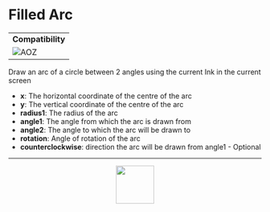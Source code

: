 # Filled Arc
<table><tr><td colspan="2"><b>Compatibility</b></td></tr><tr><td><img src="https://drive.google.com/uc?export=view&id=1NbXQFq8_hw18wZSmQiAaH8PEkx0iN0ue" valign="center" all="AOZ" title="AOZ" /></td></tr></table>

Draw an arc of a circle between 2 angles using the current Ink in the current screen
- **x**: The horizontal coordinate of the centre of the arc
- **y**: The vertical coordinate of the centre of the arc
- **radius1**: The radius of the arc
- **angle1**: The angle from which the arc is drawn from
- **angle2**: The angle to which the arc will be drawn to
- **rotation**: Angle of rotation of the arc
- **counterclockwise**: direction the arc will be drawn from angle1 - Optional
---
<p align="center"><img valign="middle" width="76px" src="https://drive.google.com/uc?export=view&id=1c2KO0LJpvMS9X9CAGV6dOfciR7OWhdKA" /></p>